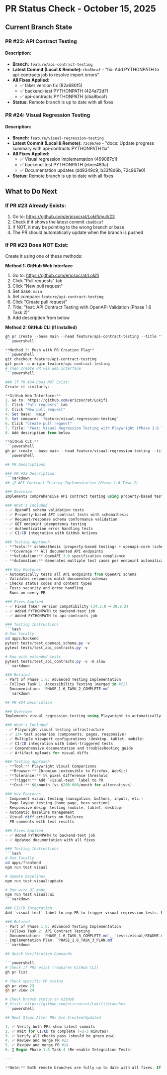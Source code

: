 # PR Status Check - October 15, 2025

## Current Branch State

### PR #23: API Contract Testing

#### Description:
- **Branch:** `feature/api-contract-testing`
- **Latest Commit (Local & Remote):** `cba8bcaf` - "fix: Add PYTHONPATH to api-contracts job to resolve import errors"
- **All Fixes Applied:**
  - ✅ faker version fix (82a680f5)
  - ✅ backend-test PYTHONPATH (424a72d7)
  - ✅ api-contracts PYTHONPATH (cba8bcaf)
- **Status:** Remote branch is up to date with all fixes

### PR #24: Visual Regression Testing

#### Description:
- **Branch:** `feature/visual-regression-testing`
- **Latest Commit (Local & Remote):** `72c967e0` - "docs: Update progress summary with api-contracts PYTHONPATH fix"
- **All Fixes Applied:**
  - ✅ Visual regression implementation (469087c1)
  - ✅ backend-test PYTHONPATH (ebee483a)
  - ✅ Documentation updates (dd9349c9, b33f8d6b, 72c967e0)
- **Status:** Remote branch is up to date with all fixes

## What to Do Next

### If PR #23 Already Exists:
1. Go to: https://github.com/ericsocrat/Lokifi/pull/23
2. Check if it shows the latest commit `cba8bcaf`
3. If NOT, it may be pointing to the wrong branch or base
4. The PR should automatically update when the branch is pushed

### If PR #23 Does NOT Exist:
Create it using one of these methods:

**Method 1: GitHub Web Interface**
1. Go to: https://github.com/ericsocrat/Lokifi
2. Click "Pull requests" tab
3. Click "New pull request"
4. Set base: `main`
5. Set compare: `feature/api-contract-testing`
6. Click "Create pull request"
7. Title: "feat: API Contract Testing with OpenAPI Validation (Phase 1.6 Task 2)"
8. Add description from below

**Method 2: GitHub CLI (if installed)**
```powershell
gh pr create --base main --head feature/api-contract-testing --title "feat: API Contract Testing with OpenAPI Validation (Phase 1.6 Task 2)" --body-file PR_23_DESCRIPTION.md
```powershell

**Method 3: Push with PR Creation Flag**
```powershell
git checkout feature/api-contract-testing
git push -u origin feature/api-contract-testing
# Then create PR via web interface
```powershell

### If PR #24 Does NOT Exist:
Create it similarly:

**GitHub Web Interface:**
1. Go to: https://github.com/ericsocrat/Lokifi
2. Click "Pull requests" tab
3. Click "New pull request"
4. Set base: `main`
5. Set compare: `feature/visual-regression-testing`
6. Click "Create pull request"
7. Title: "feat: Visual Regression Testing with Playwright (Phase 1.6 Task 3)"
8. Add description from below

**GitHub CLI:**
```powershell
gh pr create --base main --head feature/visual-regression-testing --title "feat: Visual Regression Testing with Playwright (Phase 1.6 Task 3)" --body-file PR_24_DESCRIPTION.md
```powershell

## PR Descriptions

### PR #23 Description:
```markdown
## 📋 API Contract Testing Implementation (Phase 1.6 Task 2)

### Overview
Implements comprehensive API contract testing using property-based testing and OpenAPI schema validation.

### What's Included
- ✅ OpenAPI schema validation tests
- ✅ Property-based API contract tests with schemathesis
- ✅ Request/response schema conformance validation
- ✅ GET endpoint idempotency testing
- ✅ Authentication error handling tests
- ✅ CI/CD integration with GitHub Actions

### Testing Approach
- **Tools:** schemathesis (property-based testing) + openapi-core (schema validation)
- **Coverage:** All documented API endpoints
- **Validation:** OpenAPI 3.0 specification compliance
- **Automation:** Generates multiple test cases per endpoint automatically

### Key Features
- Automatically tests all API endpoints from OpenAPI schema
- Validates responses match documented schemas
- Checks status codes and content types
- Tests security and error handling
- Runs on every PR

### Fixes Applied
- ✅ Fixed faker version compatibility (34.3.0 → 30.8.2)
- ✅ Added PYTHONPATH to backend-test job
- ✅ Added PYTHONPATH to api-contracts job

### Testing Instructions
```bash
# Run locally
cd apps/backend
pytest tests/test_openapi_schema.py -v
pytest tests/test_api_contracts.py -v

# Run with extended tests
pytest tests/test_api_contracts.py -v -m slow
```markdown

### Related
- Part of Phase 1.6: Advanced Testing Implementation
- Follows Task 1: Accessibility Testing (merged in #22)
- Documentation: `PHASE_1.6_TASK_2_COMPLETE.md`
```markdown

## PR #24 Description

### Overview
Implements visual regression testing using Playwright to automatically detect UI changes and prevent visual bugs.

### What's Included
- ✅ Playwright visual testing infrastructure
- ✅ 13+ test scenarios (components, pages, responsive)
- ✅ Multiple viewport configurations (desktop, tablet, mobile)
- ✅ CI/CD integration with label-triggered tests
- ✅ Comprehensive documentation and troubleshooting guide
- ✅ Artifact uploads for visual diffs

### Testing Approach
- **Tool:** Playwright Visual Comparisons
- **Browser:** Chromium (extensible to Firefox, WebKit)
- **Tolerance:** 5% pixel difference threshold
- **Trigger:** Add `visual-test` label to PR
- **Cost:** $0/month (vs $200-600/month for alternatives)

### Key Features
- Component visual testing (navigation, buttons, inputs, etc.)
- Page layout testing (home page, hero section)
- Responsive design testing (mobile, tablet, desktop)
- Automatic baseline management
- Visual diff artifacts on failures
- PR comments with test results

### Fixes Applied
- ✅ Added PYTHONPATH to backend-test job
- ✅ Updated documentation with all fixes

### Testing Instructions
```bash
# Run locally
cd apps/frontend
npm run test:visual

# Update baselines
npm run test:visual:update

# Run with UI mode
npm run test:visual:ui
```markdown

### CI/CD Integration
Add `visual-test` label to any PR to trigger visual regression tests. Results and diffs are uploaded as artifacts.

### Related
- Part of Phase 1.6: Advanced Testing Implementation
- Follows Task 2: API Contract Testing
- Documentation: `PHASE_1.6_TASK_3_COMPLETE.md`, `tests/visual/README.md`
- Implementation Plan: `PHASE_1.6_TASK_3_PLAN.md`
```markdown

## Quick Verification Commands

```powershell
# Check if PRs exist (requires GitHub CLI)
gh pr list

# Check specific PR status
gh pr view 23
gh pr view 24

# Check branch status on GitHub
# Visit: https://github.com/ericsocrat/Lokifi/branches
```powershell

## Next Steps After PRs Are Created/Updated

1. ✅ Verify both PRs show latest commits
2. ✅ Wait for CI/CD to complete (~2-3 minutes)
3. ✅ Verify all checks pass (should be green now)
4. ✅ Review and merge PR #23
5. ✅ Review and merge PR #24
6. 🚀 Begin Phase 1.6 Task 4 (Re-enable Integration Tests)

---

**Note:** Both remote branches are fully up to date with all fixes. If PRs don't exist or aren't updating, they may need to be created/recreated via GitHub web interface.

